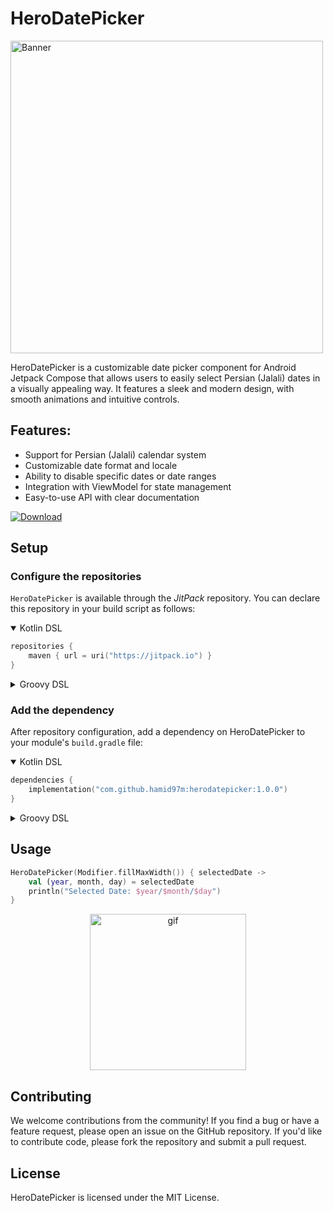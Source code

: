 # HeroDatePicker

<img alt="Banner" src="./images/banner.jpg" width="500"/>
 
HeroDatePicker is a customizable date picker component for Android Jetpack Compose that allows users to easily select Persian (Jalali) dates in a visually appealing way. It features a sleek and modern design, with smooth animations and intuitive controls.
## Features:
- Support for Persian (Jalali) calendar system
- Customizable date format and locale
- Ability to disable specific dates or date ranges
- Integration with ViewModel for state management
- Easy-to-use API with clear documentation

[![Download](https://img.shields.io/jitpack/version/com.github.hamid97m/herodatepicker)](https://jitpack.io/#hamid97m/herodatepicker)

## Setup

### Configure the repositories

`HeroDatePicker` is available through the *JitPack* repository. You can declare this repository in
your build script as follows:

<details open>
<summary>Kotlin DSL</summary>

```kotlin
repositories {
    maven { url = uri("https://jitpack.io") }
}
```

</details>

<details>
<summary>Groovy DSL</summary>

```groovy
repositories {
    maven { url 'https://jitpack.io' }
}
```

</details>

### Add the dependency

After repository configuration, add a dependency on HeroDatePicker to your module's `build.gradle`
file:

<details open>
<summary>Kotlin DSL</summary>

```kotlin
dependencies {
    implementation("com.github.hamid97m:herodatepicker:1.0.0")
}
```

</details>

<details>
<summary>Groovy DSL</summary>

```groovy
dependencies {
    implementation 'com.github.hamid97m:herodatepicker:1.0.0'
}
```

</details>

## Usage

```kotlin
HeroDatePicker(Modifier.fillMaxWidth()) { selectedDate ->
    val (year, month, day) = selectedDate
    println("Selected Date: $year/$month/$day")
}
```

<p align="center">
<img src="https://github.com/hamid97m/HeroDatePicker/blob/master/images/library.gif" alt="gif" width="250 ">
</p>

## Contributing
We welcome contributions from the community! If you find a bug or have a feature request, please open an issue on the GitHub repository. If you'd like to contribute code, please fork the repository and submit a pull request.

## License
HeroDatePicker is licensed under the MIT License.
